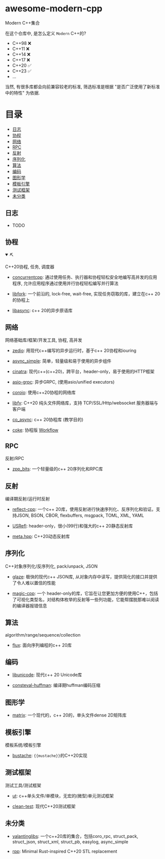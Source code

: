 # awesome-modern-cpp

Modern C++集合

在这个仓库中, 是怎么定义 `Modern` C++的?

- C++98 ❌
- C++11 ❌
- C++14 ❌
- C++17 ❌
- C++20 ✅
- C++23 ✅
- ...

当然, 有很多库都会向前兼容较老的标准, 筛选标准是根据 "是否广泛使用了新标准中的特性" 为依据.

# 目录

- [日志](#日志)
- [协程](#协程)
- [网络](#网络)
- [RPC](#RPC)
- [反射](#反射)
- [序列化](#序列化)
- [算法](#算法)
- [编码](#编码)
- [图形学](#图形学)
- [模板引擎](#模板引擎)
- [测试框架](#测试框架)
- [未分类](#未分类)

## 日志

- TODO

## 协程
<details open>
<summary>⛏</summary>

C++20协程, 任务, 调度器

- [concurrentcpp](https://github.com/David-Haim/concurrencpp): 通过使用任务、执行器和协程轻松安全地编写高并发的应用程序, 允许应用程序通过使用并行协程轻松编写并行算法

- [libfork](https://github.com/ConorWilliams/libfork): 一个前沿的, lock-free, wait-free, 实现任务窃取的库，建立在c++ 20的协程上

- [libasync](https://github.com/managarm/libasync): c++ 20的异步原语库
</details>

## 网络

网络基础库/框架/开发工具, 协程, 高并发

- [zedio](https://github.com/8sileus/zedio): 用现代c++编写的异步运行时，基于c++ 20协程和iouring

- [async_simple](https://github.com/alibaba/async_simple): 简单，轻量级和易于使用的异步组件

- [cinatra](https://github.com/qicosmos/cinatra): 现代c++(c++20)，跨平台，header-only，易于使用的HTTP框架

- [asio-grpc](https://github.com/Tradias/asio-grpc): 异步GRPC, (使用asio/unified executors)

- [coroio](https://github.com/resetius/coroio): 使用c++20协程的网络库

- [libfv](https://github.com/fawdlstty/libfv): C++20 纯头文件网络库，支持 TCP/SSL/Http/websocket 服务器端与客户端

- [co_async](https://github.com/archibate/co_async): c++ 20协程库 (教学目的)

- [coke](https://github.com/kedixa/coke): 协程版 [Workflow](https://github.com/sogou/workflow)

## RPC

反射/RPC

- [zpp_bits](https://github.com/eyalz800/zpp_bits): 一个轻量级的c++ 20序列化和RPC库


## 反射

编译期反射/运行时反射

- [reflect-cpp](https://github.com/getml/reflect-cpp): 一个c++ 20库，使用反射进行快速序列化、反序列化和验证。支持JSON, BSON, CBOR, flexbuffers, msgpack, TOML, XML, YAML

- [USRefl](https://github.com/Ubpa/USRefl): header-only，很小(99行)和强大的c++ 20静态反射库

- [meta.hpp](https://github.com/BlackMATov/meta.hpp): C++20动态反射库

## 序列化

C++对象序列化/反序列化, pack/unpack, JSON

- [glaze](https://github.com/stephenberry/glaze): 极快的现代c++ JSON库, 从对象内存中读写，提供简化的接口并提供了令人难以置信的性能

- [magic-cpp](https://github.com/16bit-ykiko/magic-cpp): 一个 header-only的库，它旨在让您更加方便的使用C++，包括了可视化类型名，对结构体枚举的反射等一些列功能，它能帮摆脱那难以阅读的编译器报错信息

## 算法

algorithm/range/sequence/collection

- [flux](https://github.com/tcbrindle/flux): 面向序列编程的c++ 20库

## 编码

- [libunicode](https://github.com/contour-terminal/libunicode): 现代c++ 20 Unicode库

- [consteval-huffman](https://github.com/tcsullivan/consteval-huffman): 编译期huffman编码压缩


## 图形学

- [matrix](https://github.com/fengwang/matrix): 一个现代的，c++ 20的，单头文件dense 2D矩阵库

## 模板引擎

模板系统/模板引擎

- [bustache](https://github.com/jamboree/bustache): `{{mustache}}`的C++20实现

## 测试框架

测试工具/测试框架

- [ut](https://github.com/boost-ext/ut): c++单头文件/单模块，无宏的(微型)单元测试框架

- [clean-test](https://github.com/clean-test/clean-test): 现代C++20测试框架

## 未分类

- [yalantinglibs](https://github.com/alibaba/yalantinglibs): 一个c++20库的集合，包括coro_rpc, struct_pack, struct_json, struct_xml, struct_pb, easylog, async_simple

- [rpp](https://github.com/TheNumbat/rpp): Minimal Rust-inspired C++20 STL replacement
